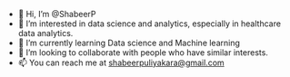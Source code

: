- 👋 Hi, I’m @ShabeerP
- 👀 I’m interested in data science and analytics, especially in healthcare data analytics.
- 🌱 I’m currently learning Data science and Machine learning
- 💞️ I’m looking to collaborate with people who have similar interests.
- 📫 You can reach me at shabeerpuliyakara@gmail.com

<!---
ShabeerP/ShabeerP is a ✨ special ✨ repository because its `README.md` (this file) appears on your GitHub profile.
You can click the Preview link to take a look at your changes.
--->

